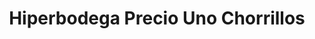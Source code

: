 ---
title: "Hiperbodega Precio Uno Chorrillos"
url: /chorrillos/hiperbodega-precio-uno-chorrillos/
shop: Großhandel
---
